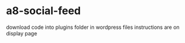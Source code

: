 ﻿# a8-social-feed
download code into plugins folder in wordpress files
instructions are on display page
